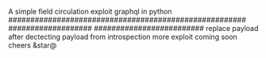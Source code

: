 A simple field circulation exploit graphql in python 
######################################################
###################
#########################
replace payload after dectecting payload from introspection
more exploit coming soon cheers &star@
